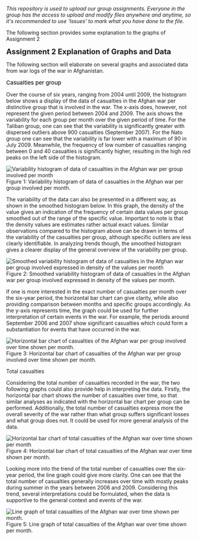 <span style="font-style: italic;">This repository is used to upload our group assignments.
Everyone in the group has the access to upload and modify files anywhere and anytime, so it's recommended to use 'Issues' to mark what you have done to the file.</span>

The following section provides some explanation to the graphs of Assignment 2

<span style="text-align: center; font-size: 20px;font-weight: bold;">Assignment 2 Explanation of Graphs and Data</span> <br>

The following section will elaborate on several graphs and associated data from war logs of the war in Afghanistan. 

<td style="text-align: left;"><span style="font-weight: 450; font-size: 15px;">Casualties per group</span></td> 

Over the course of six years, ranging from 2004 until 2009, the histogram below shows a display of the data of casualties in the Afghan war per distinctive group that is involved in the war. The x-axis does, however, not represent the given period between 2004 and 2009. The axis shows the variability for each group per month over the given period of time. For the Taliban group, one can see that the variability is significantly greater with dispersed outliers above 900 casualties (September 2007). For the Nato group one can see that the variability is far lower with a maximum of 90 in July 2009. Meanwhile, the frequency of low number of casualties ranging between 0 and 40 casualties is significantly higher, resulting in the high red peaks on the left side of the histogram. 


<img src="images/Figure1.png" alt="Variability histogram of data of casualties in the Afghan war per group involved per month" />
Figure 1: Variability histogram of data of casualties in the Afghan war per group involved per month. 

The variability of the data can also be presented in a different way, as shown in the smoothed histogram below. In this graph, the density of the value gives an indication of the frequency of certain data values per group smoothed out of the range of the specific value. Important to note is that the density values are estimates rather actual exact values. Similar observations compared to the histogram above can be drawn in terms of the variability of the casualties per group, although specific outliers are less clearly identifiable. In analyzing trends though, the smoothed histogram gives a clearer display of the general overview of the variability per group. 

 
<img src="images/Figure2.png" alt="Smoothed variability histogram of data of casualties in the Afghan war per group involved expressed in density of the values per month" />
Figure 2: Smoothed variability histogram of data of casualties in the Afghan war per group involved expressed in density of the values per month. 

 

If one is more interested in the exact number of casualties per month over the six-year period, the horizontal bar chart can give clarity, while also providing comparison between months and specific groups accordingly. As the y-axis represents time, the graph could be used for further interpretation of certain events in the war. For example, the periods around September 2006 and 2007 show significant casualties which could form a substantiation for events that have occurred in the war.  


<img src="images/Figure3.png" alt="Horizontal bar chart of casualties of the Afghan war per group involved over time shown per month." />
Figure 3: Horizontal bar chart of casualties of the Afghan war per group involved over time shown per month. 

Total casualties 

Considering the total number of casualties recorded in the war, the two following graphs could also provide help in interpreting the data. Firstly, the horizontal bar chart shows the number of casualties over time, so that similar analyses as indicated with the horizontal bar chart per group can be performed. Additionally, the total number of casualties express more the overall severity of the war rather than what group suffers significant losses and what group does not. It could be used for more general analysis of the data. 


<img src="images/Figure4.png" alt="Horizontal bar chart of total casualties of the Afghan war over time shown per month" />
Figure 4: Horizontal bar chart of total casualties of the Afghan war over time shown per month. 

Looking more into the trend of the total number of casualties over the six-year period, the line graph could give more clarity. One can see that the total number of casualties generally increases over time with mostly peaks during summer in the years between 2006 and 2009. Considering this trend, several interpretations could be formulated, when the data is supportive to the general context and events of the war. 


<img src="images/Figure5.png" alt="Line graph of total casualties of the Afghan war over time shown per month." />
Figure 5: Line graph of total casualties of the Afghan war over time shown per month. 

 

